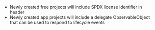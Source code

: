 - Newly created free projects will include SPDX license identifier in header
- Newly created app projects will include a delegate ObservableObject that can be used to respond to lifecycle events
